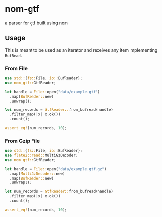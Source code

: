# nom-gtf

a parser for gtf built using nom

## Usage

This is meant to be used as an iterator and receives any item implementing `BufRead`.

### From File

```rust
use std::{fs::File, io::BufReader};
use nom_gtf::GtfReader;

let handle = File::open("data/example.gtf")
  .map(BufReader::new)
  .unwrap();

let num_records = GtfReader::from_bufread(handle)
  .filter_map(|x| x.ok())
  .count();

assert_eq!(num_records, 10);
```

### From Gzip File

```rust
use std::{fs::File, io::BufReader};
use flate2::read::MultiGzDecoder;
use nom_gtf::GtfReader;

let handle = File::open("data/example.gtf.gz")
  .map(MultiGzDecoder::new)
  .map(BufReader::new)
  .unwrap();

let num_records = GtfReader::from_bufread(handle)
  .filter_map(|x| x.ok())
  .count();

assert_eq!(num_records, 10);
```

